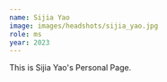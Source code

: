 ```yaml
---
name: Sijia Yao
image: images/headshots/sijia_yao.jpg
role: ms
year: 2023
---
```


This is Sijia Yao's Personal Page.